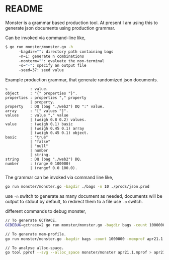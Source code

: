 README
======

Monster is a grammar based production tool. At present I am using this to
generate json documents using production grammar.

Can be invoked via command-line like,

```bash
$ go run monster/monster.go -h
	  -bagdir="": directory path containing bags
	  -n=1: generate n combinations
	  -nonterm="": evaluate the non-terminal
	  -o="-": specify an output file
	  -seed=37: seed value
```

Example production grammar, that generate randomized json documents.

```bnf
s 		   : value.
object     : "{" properties "}".
properties : properties "," property
		   | property.
property   : DQ (bag "./web2") DQ ":" value.
array      : "[" values "]".
values     : value "," value
		   | (weigh 0.8 0.2) values.
value      : (weigh 0.1) basic
		   | (weigh 0.45 0.1) array
		   | (weigh 0.45 0.1) object.
basic      : "true"
		   | "false"
		   | "null"
		   | number
		   | string.
string     : DQ (bag "./web2") DQ.
number     : (range 0 100000)
		   | (rangef 0.0 100.0).
```

The grammar can be invoked via command line like,

```bash
go run monster/monster.go -bagdir ./bags -n 10 ./prods/json.prod
```

use `-n` switch to generate as many document as needed, documents will be output
to stdout by default, to redirect them to a file use `-o` switch.

different commands to debug monster,

```bash
// To generate GCTRACE.
GCDEBUG=gctrace=2 go run monster/monster.go -bagdir bags -count 1000000 -o o prods/users.prod

// To generate mem-profile.
go run monster/monster.go -bagdir bags -count 1000000 -memprof apr21.1.mprof -o o prods/users.prod

// To analyse alloc-space.
go tool pprof --svg --alloc_space monster/monster apr21.1.mprof > apr21.1.mprof.alloc.svg
```
